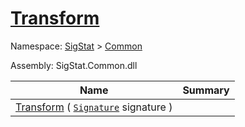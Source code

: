 # [Transform](./BasicMetadataExtraction-100663456.md)

Namespace: [SigStat]() > [Common](./../README.md)

Assembly: SigStat.Common.dll

| Name | Summary  |
| ------| -----------:|
| [Transform](./BasicMetadataExtraction-100663456.md) ( [`Signature`](./../Signature.md) signature ) | 
